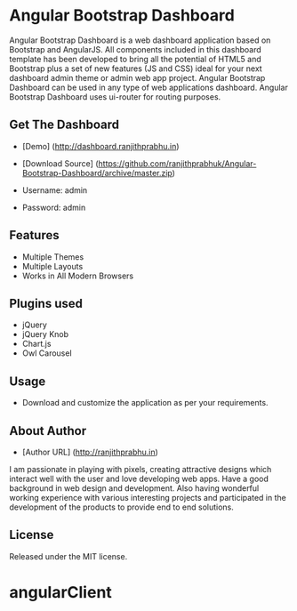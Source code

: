 # Angular Bootstrap Dashboard
Angular Bootstrap Dashboard is a web dashboard application based on Bootstrap and AngularJS. 
All components included in this dashboard template has been developed to bring all the potential of HTML5 and Bootstrap plus a set of new features (JS and CSS) ideal for your next dashboard admin theme or admin web app project. 
Angular Bootstrap Dashboard can be used in any type of web applications dashboard. 
Angular Bootstrap Dashboard uses ui-router for routing purposes.

## Get The Dashboard

* [Demo] (http://dashboard.ranjithprabhu.in)

* [Download Source]  (https://github.com/ranjithprabhuk/Angular-Bootstrap-Dashboard/archive/master.zip)

* Username: admin

* Password: admin

## Features
* Multiple Themes
* Multiple Layouts
* Works in All Modern Browsers

## Plugins used
* jQuery
* jQuery Knob
* Chart.js
* Owl Carousel

## Usage
* Download and customize the application as per your requirements.

## About Author
* [Author URL] (http://ranjithprabhu.in)

I am passionate in playing with pixels, creating attractive designs which interact well with the user and love developing web apps. Have a good background in web design and development. Also having wonderful working experience with various interesting projects and participated in the development of the products to provide end to end solutions.


## License
Released under the MIT license.
# angularClient
